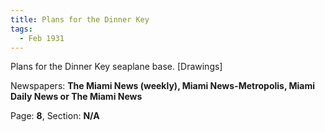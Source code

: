 ```yaml
---  
title: Plans for the Dinner Key  
tags:  
  - Feb 1931  
---  
```

  
Plans for the Dinner Key seaplane base. [Drawings]  
  
Newspapers: **The Miami News (weekly), Miami News-Metropolis, Miami Daily News or The Miami News**  
  
Page: **8**, Section: **N/A** 
